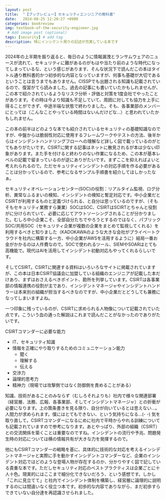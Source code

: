 ```yaml
---
layout: post
title:  "【ブックレビュー】セキュリティエンジニアの教科書"
date:   2024-08-25 12:20:27 +0900
categories: bookreview
img: textbook-of-the-security-engineer.jpg
 # Add image post (optional)
tags: [security] # add tag
description: 特にインシデント周りの記述が充実している本です
---
```


2024年の上半期を振り返ると、毎日のように情報漏洩とランサムウェアのニュースが流れて、セキュリティに難があるのがもはや当たり前のような時代になってしまっているな、という感じがあります、そんな状況下で読んだこの本はタイトル通り教科書的かつ初歩的な内容となっていますが、何事も基礎が大切であるということは言うまでもありません。CISSPでも出題される知識も記載されているので、復習がてら読みました。過去の記事にも書いていたかもしれませんが、この本で紹介されているようなリスク分析・評価と対策を1度会社でやったことがあります。その時は今より知識も不足していて、周囲に対しても協力を上手に得ることができず、中途半端な状態で終わりました。そも、各事業部のメンバーにとっては（こんなことやっている時間はないんだけどな…）と思われていたかもしれません。

この本の前半はどのような本でも紹介されているセキュリティの基礎知識なのですが、中盤からは脆弱性対応に使用するフレームワークやテストの方法、後半からはインシデントハンドリングフローへの理解など詳しく図で載っているのがとてもありがたいです。CSIRTに関する記事はネットに散見されるが本は少ない印象があります。また手を付けると終わりのない作業になるため、この本が基本レベルの記載で留まっているのが逆にありがたいです。まずここを抑えればよいと考えれられるので。ただセキュリティインシデントの対応手順を作る必要があることは分かっているので、参考になるサンプル手順書を紹介してほしかったなぁ。

セキュリティオペレーションセンター(SOC)の役割：リアルタイム監視、ログ分析、異常なふるまいの検知、インシデントの検知と暫定対応です。中小企業だとCSIRTが利用するものと定義づけられる、と自分は思っているのですが、（そもそもセキュリティ業務すら兼業）SOCはSOC、CSIRTはSCIRTとちゃんと役割がに分けられていて、必要に応じてアウトソーシングされることが分かりました。むしろ中小企業こそ、全部自分たちでやろうとするのではなく、パブリックSOC/共用SOC（セキュリティ企業が複数の企業をまとめて監視してくれる）を利用するべきと知りました（KADOKAWAのような大きな会社がプライベートクラウドを社内に構築する一方、中小企業がAWSを活用するように）結局一番お金がかかるのは人件費なので。SOCで使われるツール、SIEMやSOARはとても高機能で。現代はAIを活用してインシデント初動対応もやってくれるらしいです。

そしてCSIRT。CSIRTに関連する資料はいろいろなサイトに掲載されていますが、この本は日本CSIRT協議会に加盟している組織のエンジニアが記載した本だけあり、まずはおさえるべきポイント、勘所を列挙しています。CSIRTは各事業部の情報連携の役割が主であり、インシデントマネージャやインシデントハンドラーは本来別の組織が担当するべきなのですが、中小企業だとどうしても兼務になってしまいますよね。

一つ印象に残っているのが、CSIRTに求められる人物像について記載されていた点です。こういう血の通った解説はこれまで読んだことがなかったのでありがたいです。

CSIRTコマンダーに必要な能力
- IT、セキュリティ知識
- 情報を正確にやり取りするためのコミュニケーション能力
    - 聞く
	- 理解する
	- 伝える
- 交渉力
- 論理的思考力
- 精神力（現場では攻撃側ではなく防御側を責めることがある）

知識、技術があることのみならず（むしろそれよりも）社内で様々な関連部署（経営層、法務、広報、各事業部、そしてインシデントマネージャ）との折衝が必要になります。上の箇条書きを見る限り、自分が向いているとは思えない…。人間力が求められます。僕にはとてもできない、という気持ちになる…(- -)
気を取り直して。CSIRTコマンダーになるにめに社内で平時からやれる訓練についても記載されていますので参考になります。あとやっぱり、外部の組織（CSIRT）との交流関係を築くことは重要なのですね。インシデントの流行や予兆、問題発生時の対応については横の情報共有が大きな力を発揮するので。

他にもCSIRTコマンダーの戦略を基に、具体的に技術的な対応を考えるインシデントマネージャと実際に手を動かすインシデントコマンダーなど、企業のインシデント対応ではどのような登場人物が存在するのか、分かりやすく図で記している貴重な本です。ただしセキュリティ対応のベストプラクティスは企業ごとに十人十色。現実的にはここまで細分化できないだろう、という感想です。しかし「これに見立てて」と社内でインシデント体制を構築し、経営層に論理的に説明するのには間違いなく役立つ本です。初歩的な内容でありながら、まだ初歩すらできていない自分達を再認識させられました。